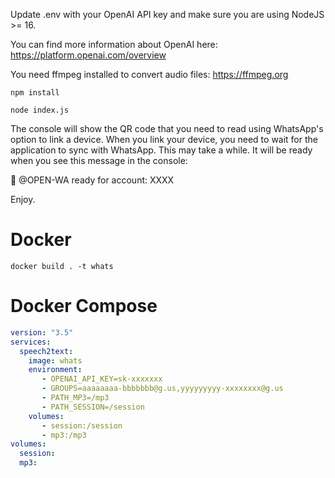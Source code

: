 Update .env with your OpenAI API key and make sure you are using NodeJS >= 16.

You can find more information about OpenAI here: https://platform.openai.com/overview

You need ffmpeg installed to convert audio files: https://ffmpeg.org

`npm install`

`node index.js`

The console will show the QR code that you need to read using WhatsApp's option to link a device.
When you link your device, you need to wait for the application to sync with WhatsApp. This may take a while.
It will be ready when you see this message in the console:

🚀 @OPEN-WA ready for account: XXXX

Enjoy.

# Docker
```shell
docker build . -t whats
```
# Docker Compose
```yaml
version: "3.5"
services:
  speech2text:
    image: whats
    environment:
       - OPENAI_API_KEY=sk-xxxxxxx
       - GROUPS=aaaaaaaa-bbbbbbb@g.us,yyyyyyyyy-xxxxxxxx@g.us
       - PATH_MP3=/mp3
       - PATH_SESSION=/session
    volumes:
       - session:/session
       - mp3:/mp3
volumes:
  session:
  mp3:
```
